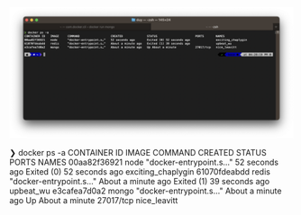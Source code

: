 ![Result](exercise-1.01.png)

❯ docker ps -a
CONTAINER ID   IMAGE     COMMAND                  CREATED              STATUS                      PORTS       NAMES
00aa82f36921   node      "docker-entrypoint.s…"   52 seconds ago       Exited (0) 52 seconds ago               exciting_chaplygin
61070fdeabdd   redis     "docker-entrypoint.s…"   About a minute ago   Exited (1) 39 seconds ago               upbeat_wu
e3cafea7d0a2   mongo     "docker-entrypoint.s…"   About a minute ago   Up About a minute           27017/tcp   nice_leavitt
